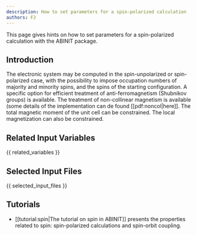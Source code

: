 ```yaml
---
description: How to set parameters for a spin-polarized calculation
authors: FJ
---
```

<!--- This is the source file for this topics. Can be edited. -->

This page gives hints on how to set parameters for a spin-polarized calculation with the ABINIT package.

## Introduction

The electronic system may be computed in the spin-unpolarized or spin-
polarized case, with the possibility to impose occupation numbers of majority
and minority spins, and the spins of the starting configuration. A specific
option for efficient treatment of anti-ferromagnetism (Shubnikov groups) is
available. The treatment of non-collinear magnetism is available (some details
of the implementation can de found [[pdf:noncol|here]]. The total magnetic
moment of the unit cell can be constrained. The local magnetization can also
be constrained.



## Related Input Variables

{{ related_variables }}

## Selected Input Files

{{ selected_input_files }}

## Tutorials

* [[tutorial:spin|The tutorial on spin in ABINIT]] presents the properties related to spin: spin-polarized calculations and spin-orbit coupling. 

